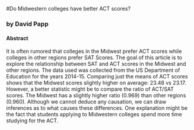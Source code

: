 #Do Midwestern colleges have better ACT scores?
### by David Papp

#### Abstract
It is often rumored that colleges in the Midwest prefer ACT scores while colleges in other regions prefer SAT Scores. The goal of this article is to explore the relationship between SAT and ACT scores in the Midwest and other regions. The data used was collected from the US Department of Education for the years 2014-15. Comparing just the means of ACT scores shows that the Midwest scores slightly higher on average: 23.48 vs 23.17. However, a better statistic might be to compare the ratio of ACT/SAT scores. The Midwest has a slightly higher ratio (0.969) than other regions (0.960). Although we cannot deduce any causation, we can draw inferences as to what causes these differences. One explanation might be the fact that students applying to Midwestern colleges spend more time studying for the ACT.
